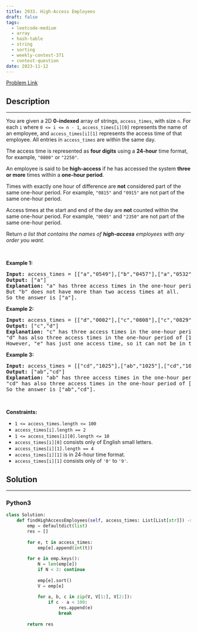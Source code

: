 ```yaml
---
title: 2933. High-Access Employees
draft: false
tags: 
  - leetcode-medium
  - array
  - hash-table
  - string
  - sorting
  - weekly-contest-371
  - contest-question
date: 2023-11-12
---
```


[Problem Link](https://leetcode.com/problems/high-access-employees/)

## Description

---
<p>You are given a 2D <strong>0-indexed</strong> array of strings, <code>access_times</code>, with size <code>n</code>. For each <code>i</code> where <code>0 &lt;= i &lt;= n - 1</code>, <code>access_times[i][0]</code> represents the name of an employee, and <code>access_times[i][1]</code> represents the access time of that employee. All entries in <code>access_times</code> are within the same day.</p>

<p>The access time is represented as <strong>four digits</strong> using a <strong>24-hour</strong> time format, for example, <code>&quot;0800&quot;</code> or <code>&quot;2250&quot;</code>.</p>

<p>An employee is said to be <strong>high-access</strong> if he has accessed the system <strong>three or more</strong> times within a <strong>one-hour period</strong>.</p>

<p>Times with exactly one hour of difference are <strong>not</strong> considered part of the same one-hour period. For example, <code>&quot;0815&quot;</code> and <code>&quot;0915&quot;</code> are not part of the same one-hour period.</p>

<p>Access times at the start and end of the day are <strong>not</strong> counted within the same one-hour period. For example, <code>&quot;0005&quot;</code> and <code>&quot;2350&quot;</code> are not part of the same one-hour period.</p>

<p>Return <em>a list that contains the names of <strong>high-access</strong> employees with any order you want.</em></p>

<p>&nbsp;</p>
<p><strong class="example">Example 1:</strong></p>

<pre>
<strong>Input:</strong> access_times = [[&quot;a&quot;,&quot;0549&quot;],[&quot;b&quot;,&quot;0457&quot;],[&quot;a&quot;,&quot;0532&quot;],[&quot;a&quot;,&quot;0621&quot;],[&quot;b&quot;,&quot;0540&quot;]]
<strong>Output:</strong> [&quot;a&quot;]
<strong>Explanation:</strong> &quot;a&quot; has three access times in the one-hour period of [05:32, 06:31] which are 05:32, 05:49, and 06:21.
But &quot;b&quot; does not have more than two access times at all.
So the answer is [&quot;a&quot;].</pre>

<p><strong class="example">Example 2:</strong></p>

<pre>
<strong>Input:</strong> access_times = [[&quot;d&quot;,&quot;0002&quot;],[&quot;c&quot;,&quot;0808&quot;],[&quot;c&quot;,&quot;0829&quot;],[&quot;e&quot;,&quot;0215&quot;],[&quot;d&quot;,&quot;1508&quot;],[&quot;d&quot;,&quot;1444&quot;],[&quot;d&quot;,&quot;1410&quot;],[&quot;c&quot;,&quot;0809&quot;]]
<strong>Output:</strong> [&quot;c&quot;,&quot;d&quot;]
<strong>Explanation:</strong> &quot;c&quot; has three access times in the one-hour period of [08:08, 09:07] which are 08:08, 08:09, and 08:29.
&quot;d&quot; has also three access times in the one-hour period of [14:10, 15:09] which are 14:10, 14:44, and 15:08.
However, &quot;e&quot; has just one access time, so it can not be in the answer and the final answer is [&quot;c&quot;,&quot;d&quot;].</pre>

<p><strong class="example">Example 3:</strong></p>

<pre>
<strong>Input:</strong> access_times = [[&quot;cd&quot;,&quot;1025&quot;],[&quot;ab&quot;,&quot;1025&quot;],[&quot;cd&quot;,&quot;1046&quot;],[&quot;cd&quot;,&quot;1055&quot;],[&quot;ab&quot;,&quot;1124&quot;],[&quot;ab&quot;,&quot;1120&quot;]]
<strong>Output:</strong> [&quot;ab&quot;,&quot;cd&quot;]
<strong>Explanation:</strong> &quot;ab&quot; has three access times in the one-hour period of [10:25, 11:24] which are 10:25, 11:20, and 11:24.
&quot;cd&quot; has also three access times in the one-hour period of [10:25, 11:24] which are 10:25, 10:46, and 10:55.
So the answer is [&quot;ab&quot;,&quot;cd&quot;].</pre>

<p>&nbsp;</p>
<p><strong>Constraints:</strong></p>

<ul>
	<li><code>1 &lt;= access_times.length &lt;= 100</code></li>
	<li><code>access_times[i].length == 2</code></li>
	<li><code>1 &lt;= access_times[i][0].length &lt;= 10</code></li>
	<li><code>access_times[i][0]</code> consists only of English small letters.</li>
	<li><code>access_times[i][1].length == 4</code></li>
	<li><code>access_times[i][1]</code> is in 24-hour time format.</li>
	<li><code>access_times[i][1]</code> consists only of <code>&#39;0&#39;</code> to <code>&#39;9&#39;</code>.</li>
</ul>


## Solution

---
### Python3
``` py title='high-access-employees'
class Solution:
    def findHighAccessEmployees(self, access_times: List[List[str]]) -> List[str]:
        emp = defaultdict(list)
        res = []
        
        for e, t in access_times:
            emp[e].append(int(t))
        
        for e in emp.keys():
            N = len(emp[e])
            if N < 3: continue
                
            emp[e].sort()
            V = emp[e]
            
            for a, b, c in zip(V, V[1:], V[2:]):
                if c - a < 100:
                    res.append(e)
                    break
        
        return res
            
```

